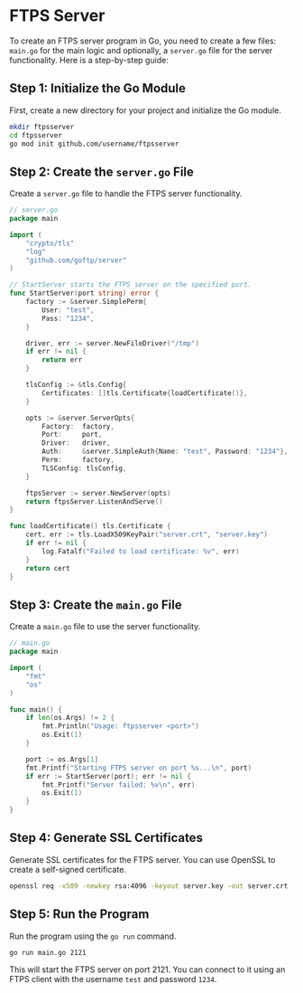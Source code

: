 # FTPS Server

To create an FTPS server program in Go, you need to create a few files: `main.go` for the main logic and optionally, a `server.go` file for the server functionality. Here is a step-by-step guide:

## Step 1: Initialize the Go Module

First, create a new directory for your project and initialize the Go module.

```sh
mkdir ftpsserver
cd ftpsserver
go mod init github.com/username/ftpsserver
```

## Step 2: Create the `server.go` File

Create a `server.go` file to handle the FTPS server functionality.

```go
// server.go
package main

import (
    "crypto/tls"
    "log"
    "github.com/goftp/server"
)

// StartServer starts the FTPS server on the specified port.
func StartServer(port string) error {
    factory := &server.SimplePerm{
        User: "test",
        Pass: "1234",
    }

    driver, err := server.NewFileDriver("/tmp")
    if err != nil {
        return err
    }

    tlsConfig := &tls.Config{
        Certificates: []tls.Certificate{loadCertificate()},
    }

    opts := &server.ServerOpts{
        Factory:  factory,
        Port:     port,
        Driver:   driver,
        Auth:     &server.SimpleAuth{Name: "test", Password: "1234"},
        Perm:     factory,
        TLSConfig: tlsConfig,
    }

    ftpsServer := server.NewServer(opts)
    return ftpsServer.ListenAndServe()
}

func loadCertificate() tls.Certificate {
    cert, err := tls.LoadX509KeyPair("server.crt", "server.key")
    if err != nil {
        log.Fatalf("Failed to load certificate: %v", err)
    }
    return cert
}
```

## Step 3: Create the `main.go` File

Create a `main.go` file to use the server functionality.

```go
// main.go
package main

import (
    "fmt"
    "os"
)

func main() {
    if len(os.Args) != 2 {
        fmt.Println("Usage: ftpsserver <port>")
        os.Exit(1)
    }

    port := os.Args[1]
    fmt.Printf("Starting FTPS server on port %s...\n", port)
    if err := StartServer(port); err != nil {
        fmt.Printf("Server failed: %v\n", err)
        os.Exit(1)
    }
}
```

## Step 4: Generate SSL Certificates

Generate SSL certificates for the FTPS server. You can use OpenSSL to create a self-signed certificate.

```sh
openssl req -x509 -newkey rsa:4096 -keyout server.key -out server.crt -days 365 -nodes
```

## Step 5: Run the Program

Run the program using the `go run` command.

```sh
go run main.go 2121
```

This will start the FTPS server on port 2121. You can connect to it using an FTPS client with the username `test` and password `1234`.